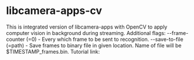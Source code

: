 # libcamera-apps-cv
This is integrated version of libcamera-apps with OpenCV to apply computer vision in background during streaming. 
Additional flags:
--frame-counter (=0)  - Every which frame to be sent to recognition.
--save-to-file (=path) - Save frames to binary file in given location. Name of file will be $TIMESTAMP_frames.bin. 
Tutorial link: 
